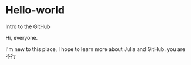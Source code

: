 # Hello-world
Intro to the GitHub

Hi, everyone.

I'm new to this place, I hope to learn more about Julia and GitHub.
you are 不行
